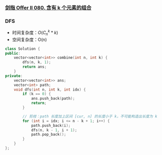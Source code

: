 ### [剑指 Offer II 080. 含有 k 个元素的组合](https://leetcode.cn/problems/uUsW3B/)

### DFS

- 时间复杂度：$O(C_n^k*k)$
- 空间复杂度：O(n)

```c++
class Solution {
public:
    vector<vector<int>> combine(int n, int k) {
        dfs(n, k, 1);
        return ans;
    }
private:
    vector<vector<int>> ans;
    vector<int> path;
    void dfs(int n, int k, int idx) {
        if (k == 0) {
            ans.push_back(path);
            return;
        }

        // 剪枝：path 长度加上区间 [cur, n] 的长度小于 k，不可能构造出长度为 k 的 path
        for (int i = idx; i <= n - k + 1; i++) {
            path.push_back(i);
            dfs(n, k - 1, i + 1);
            path.pop_back();
        }
    }
};
```
